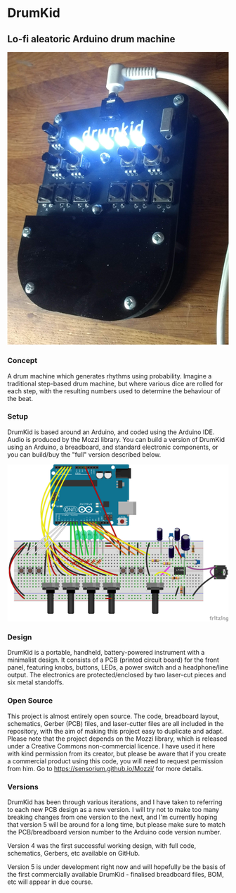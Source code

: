 # DrumKid
## Lo-fi aleatoric Arduino drum machine

![DrumKid](misc/drumkid1.jpg?raw=true "DrumKid")

### Concept
A drum machine which generates rhythms using probability. Imagine a traditional step-based drum machine, but where various dice are rolled for each step, with the resulting numbers used to determine the behaviour of the beat.

### Setup
DrumKid is based around an Arduino, and coded using the Arduino IDE. Audio is produced by the Mozzi library. You can build a version of DrumKid using an Arduino, a breadboard, and standard electronic components, or you can build/buy the "full" version described below.

![Breadboard layout](breadboard/v4/drumkid%20breadboard.png?raw=true "Breadboard layout")

### Design
DrumKid is a portable, handheld, battery-powered instrument with a minimalist design. It consists of a PCB (printed circuit board) for the front panel, featuring knobs, buttons, LEDs, a power switch and a headphone/line output. The electronics are protected/enclosed by two laser-cut pieces and six metal standoffs.

### Open Source
This project is almost entirely open source. The code, breadboard layout, schematics, Gerber (PCB) files, and laser-cutter files are all included in the repository, with the aim of making this project easy to duplicate and adapt. Please note that the project depends on the Mozzi library, which is released under a Creative Commons non-commercial licence. I have used it here with kind permission from its creator, but please be aware that if you create a commercial product using this code, you will need to request permission from him. Go to <https://sensorium.github.io/Mozzi/> for more details.

### Versions
DrumKid has been through various iterations, and I have taken to referring to each new PCB design as a new version. I will try not to make too many breaking changes from one version to the next, and I'm currently hoping that version 5 will be around for a long time, but please make sure to match the PCB/breadboard version number to the Arduino code version number.

Version 4 was the first successful working design, with full code, schematics, Gerbers, etc available on GitHub.

Version 5 is under development right now and will hopefully be the basis of the first commercially available DrumKid - finalised breadboard files, BOM, etc will appear in due course.